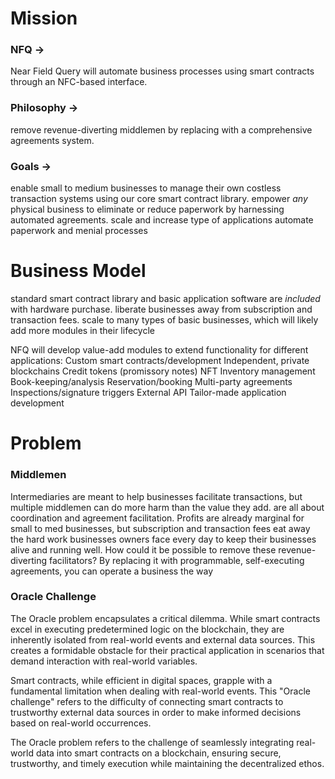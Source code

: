 
# Mission
### NFQ →
Near Field Query will automate business processes using smart contracts through an NFC-based interface.

### Philosophy →
remove revenue-diverting middlemen by replacing with a comprehensive agreements system.


### Goals → 
enable small to medium businesses to manage their own costless transaction systems using our core smart contract library. 
empower *any* physical business to eliminate or reduce paperwork by harnessing automated agreements.
scale and increase type of applications
automate paperwork and menial processes

# Business Model
standard smart contract library and basic application software are *included* with hardware purchase.
liberate businesses away from subscription and transaction fees.
scale to many types of basic businesses, which will likely add more modules in their lifecycle

NFQ will develop value-add modules to extend functionality for different applications:
Custom smart contracts/development
Independent, private blockchains
Credit tokens (promissory notes)
NFT Inventory management
Book-keeping/analysis
Reservation/booking
Multi-party agreements
Inspections/signature triggers
External API
Tailor-made application development


# Problem
### Middlemen
Intermediaries are meant to help businesses facilitate transactions, but multiple middlemen can do more harm than the value they add. are all about coordination and agreement facilitation. Profits are already marginal for small to med businesses, but subscription and transaction fees eat away the hard work businesses owners face every day to keep their businesses alive and running well.
How could it be possible to remove these revenue-diverting facilitators?
By replacing it with programmable, self-executing agreements, you can operate a business the way  

### Oracle Challenge
The Oracle problem encapsulates a critical dilemma. While smart contracts excel in executing predetermined logic on the blockchain, they are inherently isolated from real-world events and external data sources. This creates a formidable obstacle for their practical application in scenarios that demand interaction with real-world variables.

Smart contracts, while efficient in digital spaces, grapple with a fundamental limitation when dealing with real-world events. This "Oracle challenge" refers to the difficulty of connecting smart contracts to trustworthy external data sources in order to make informed decisions based on real-world occurrences.

The Oracle problem refers to the challenge of seamlessly integrating real-world data into smart contracts on a blockchain, ensuring secure, trustworthy, and timely execution while maintaining the decentralized ethos.
